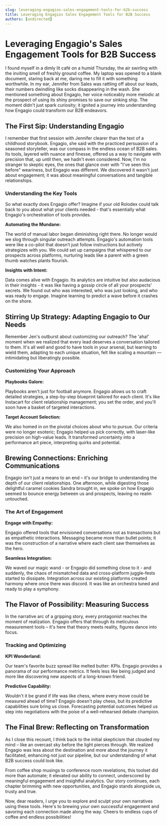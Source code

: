 ```yaml
---
slug: leveraging-engagios-sales-engagement-tools-for-b2b-success
title: Leveraging Engagios Sales Engagement Tools for B2B Success
authors: [undirected]
---
```



# Leveraging Engagio's Sales Engagement Tools for B2B Success

I found myself in a dimly lit café on a humid Thursday, the air swirling with the inviting smell of freshly ground coffee. My laptop was opened to a blank document, staring back at me, daring me to fill it with something worthwhile. In my ear, Jennifer from Sales was rattling off about our leads, their numbers dwindling like socks disappearing in the wash. She mentioned something about Engagio, her voice noticeably more melodic at the prospect of using its shiny promises to save our sinking ship. The moment didn't just spark curiosity; it ignited a journey into understanding how Engagio could transform our B2B endeavors.

## The First Sip: Understanding Engagio

I remember that first session with Jennifer clearer than the text of a childhood storybook. Engagio, she said with the practiced persuasion of a seasoned storyteller, was our compass in the endless ocean of B2B sales. Its tools, layered with nuance and finesse, offered us a way to navigate with precision that, up until then, we hadn't even considered. Now, I'm no stranger to skeptic eyes, the ones that glance over with "I've seen this before" weariness, but Engagio was different. We discovered it wasn't just about engagement; it was about meaningful conversations and tangible relationships.

### **Understanding the Key Tools**

So what exactly does Engagio offer? Imagine if your old Rolodex could talk back to you about what your clients needed - that's essentially what Engagio's orchestration of tools provides.

**Automating the Mundane:**

The world of manual labor began diminishing right there. No longer would we slog through singular outreach attempts. Engagio's automation tools were like a co-pilot that doesn’t just follow instructions but actively strategizes with you. We could set up campaigns that whispered to our prospects across platforms, nurturing leads like a parent with a green thumb watches plants flourish. 

**Insights with Intent:**

Data comes alive with Engagio. Its analytics are intuitive but also audacious in their insights - it was like having a gossip circle of all your prospects' secrets. We found out who was interested, who was just looking, and who was ready to engage. Imagine learning to predict a wave before it crashes on the shore. 

## Stirring Up Strategy: Adapting Engagio to Our Needs

Remember Jen's outburst about customizing our outreach? The 'aha!' moment when we realized that every lead deserves a conversation tailored to them. It's all well and good to have tools in your arsenal, but learning to wield them, adapting to each unique situation, felt like scaling a mountain — intimidating but liberatingly possible.

### **Customizing Your Approach**

**Playbooks Galore:**

Playbooks aren't just for football anymore. Engagio allows us to craft detailed strategies, a step-by-step blueprint tailored for each client. It's like Instacart for client relationship management; you set the order, and you'll soon have a basket of targeted interactions.

**Target Account Selection:**

We also homed in on the pivotal choices about who to pursue. Our criteria were no longer esoteric; Engagio helped us pick correctly, with laser-like precision on high-value leads. It transformed uncertainty into a performance art piece, interpreting quirks and potential.

## Brewing Connections: Enriching Communications

Engagio isn't just a means to an end – it's our bridge to understanding the depth of our client relationships. One afternoon, while digesting those delightful caramel cookies Sandra brought in, we spoke on how Engagio seemed to bounce energy between us and prospects, leaving no realm untouched.

### **The Art of Engagement**

**Engage with Empathy:**

Engagio offered tools that envisioned conversations not as transactions but as empathetic interactions. Messaging became more than bullet points; it was the construction of a narrative where each client saw themselves as the hero.

**Seamless Integration:**

We waved our magic wand - or Engagio did something close to it - and suddenly, the chaos of mismatched data and cross-platform juggle-fests started to dissipate. Integration across our existing platforms created harmony where once there was discord. It was like an orchestra tuned and ready to play a symphony.

## The Flavor of Possibility: Measuring Success

In the narrative arc of a gripping story, every protagonist reaches the moment of realization. Engagio offers that through its meticulous measurement tools – it's here that theory meets reality, figures dance into focus.

### **Tracking and Optimizing**

**KPI Wonderland:**

Our team's favorite buzz spread like melted butter: KPIs. Engagio provides a panorama of our performance metrics. It feels less like being judged and more like discovering new aspects of a long-known friend.

**Predictive Capability:**

Wouldn't it be grand if life was like chess, where every move could be measured ahead of time? Engagio doesn't play chess, but its predictive capabilities sure bring us close. Forecasting potential outcomes helped us step into negotiations with the poise of a well-rehearsed debate champion.

## The Final Brew: Reflecting on Transformation

As I close this recount, I think back to the initial skepticism that clouded my mind – like an overcast sky before the light pierces through. We realized Engagio was less about the destination and more about the journey it facilitated, enhancing not just our pipeline, but our understanding of what B2B success could look like.

From coffee shop musings to conference room revelations, this toolset did more than automate; it elevated our ability to connect, underscored by meaningful engagement and insightful analytics. Our story continues, each chapter brimming with new opportunities, and Engagio stands alongside us, trusty and true. 

Now, dear readers, I urge you to explore and sculpt your own narratives using these tools. Here's to brewing your own successful engagement and savoring each connection made along the way. Cheers to endless cups of coffee and endless possibilities!